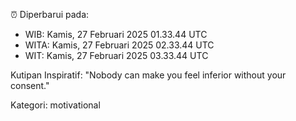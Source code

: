 ⏰ Diperbarui pada:
- WIB: Kamis, 27 Februari 2025 01.33.44 UTC
- WITA: Kamis, 27 Februari 2025 02.33.44 UTC
- WIT: Kamis, 27 Februari 2025 03.33.44 UTC

Kutipan Inspiratif:
"Nobody can make you feel inferior without your consent."


Kategori: motivational

